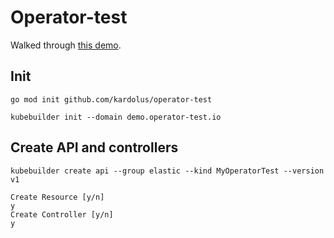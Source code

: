 # Operator-test

Walked through [this demo](https://medium.com/manikkothu/build-kubernetes-operator-using-kubebuilder-4bfef299757d).

## Init
```
go mod init github.com/kardolus/operator-test

kubebuilder init --domain demo.operator-test.io
```

## Create API and controllers
```
kubebuilder create api --group elastic --kind MyOperatorTest --version v1

Create Resource [y/n]
y
Create Controller [y/n]
y
```
